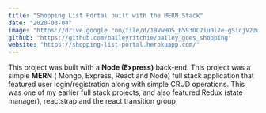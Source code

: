 ```yaml
---
title: "Shopping List Portal built with the MERN Stack"
date: "2020-03-04"
image: "https://drive.google.com/file/d/1BVwHOS_6593DC7iu0l7e-gSicjV2zuEu/preview"
github: "https://github.com/baileyritchie/bailey_goes_shopping"
website: "https://shopping-list-portal.herokuapp.com/"
---
```


This project was built with a **Node (Express)** back-end. This project was a simple **MERN** ( Mongo, Express, React and Node) full stack application that featured user login/registration along with simple CRUD operations. This was one of my earlier full stack projects, and also featured Redux (state manager), reactstrap and the react transition group